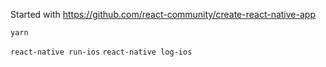 Started with https://github.com/react-community/create-react-native-app

`yarn`

`react-native run-ios`
`react-native log-ios`
